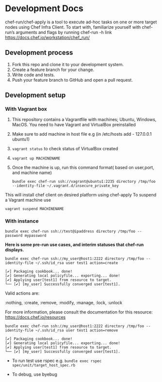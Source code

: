 # Development Docs

chef-run/chef-apply is a tool to execute ad-hoc tasks on one or more target nodes using Chef Infra Client. To start with, familiarize yourself with chef-run’s arguments and flags by running chef-run -h
link <https://docs.chef.io/workstation/chef_run/>

## Development process

1. Fork this repo and clone it to your development system.
1. Create a feature branch for your change.
1. Write code and tests.
1. Push your feature branch to GitHub and open a pull request.

## Development setup

### With Vagrant box

1. This repository contains a Vagrantfile with machines; Ubuntu, Windows, MacOS. You need to have Vagrant and VirtualBox preinstalled
1. Make sure to add machine in host file e.g (in  /etc/hosts add - 127.0.0.1 ubuntu1)
1. `vagrant status` to check status of VirtualBox created
1. `vagrant up MACHINENAME`
1. Once the machine is up, run this command format( based on user,port, and machine name)

   ```shell
   bundle exec chef-run ssh://vagrant@ubuntu1:2235 directory /tmp/foo --identity-file ~/.vagrant.d/insecure_private_key
   ```

This will install chef client on desired platform using chef-apply
To suspend a Vagrant machine use

  ```shell
  vagrant suspend MACHINENAME
  ```

### With instance

```shell
bundle exec chef-run ssh://test@ipaddress directory /tmp/foo --password mypassword
```

**Here is some pre-run use cases, and interim statuses that chef-run displays.**

```shell
bundle exec chef-run ssh://my_user@host1:2222 directory /tmp/foo --identity-file ~/.ssh/id_rsa user test1 action=create
```

```shell
[✔] Packaging cookbook... done!
[✔] Generating local policyfile... exporting... done!
[✔] Applying user[test1] from resource to target.
└── [✔] [my_user] Successfully converged user[test1].
```

Valid actions are:

  :nothing, :create, :remove, :modify, :manage, :lock, :unlock

For more information, please consult the documentation for this resource:
  <https://docs.chef.io/resources>

```shell
bundle exec chef-run ssh://my_user@host1:2222 directory /tmp/foo --identity-file ~/.ssh/id_rsa user test1 action=remove
```

```shell
[✔] Packaging cookbook... done!
[✔] Generating local policyfile... exporting... done!
[✔] Applying user[test1] from resource to target.
└── [✔] [my_user] Successfully converged user[test1].
```

* To run test use rspec e.g. ```bundle exec rspec spec/unit/target_host_spec.rb```

* To debug, use byebug

